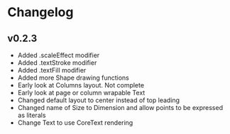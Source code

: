 #  Changelog


## v0.2.3
* Added .scaleEffect modifier
* Added .textStroke modifier
* Added .textFill modifier
* Added more Shape drawing functions
* Early look at Columns layout. Not complete
* Early look at page or column wrapable Text
* Changed default layout to center instead of top leading
* Changed name of Size to Dimension and allow points to be expressed as literals
* Change Text to use CoreText rendering

